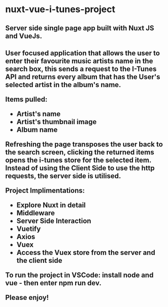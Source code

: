 <h1>nuxt-vue-i-tunes-project</h1>

<h2>Server side single page app built with Nuxt JS and VueJs.<h2>

<p>User focused application that allows the user to enter their favourite music artists name in the search box, this sends a request to the I-Tunes API
and returns every album that has the User's selected artist in the album's name.</p>
<p>
Items pulled:
</p>
<ul>
<li>
Artist's name
</li>
<li>
Artist's thumbnail image
</li>
<li>
Album name
</li>
</ul>
<p>
Refreshing the page transposes the user back to the search screen, clicking the returned items opens the i-tunes store for the selected item.
Instead of using the Client Side to use the http requests, the server side is utilised.
</p>
<p>
Project Implimentations: 
<p/>
<ul>
<li>
Explore Nuxt in detail
</li>
<li>
Middleware
</li>
<li>
Server Side Interaction
</li>
<li>
Vuetify
</li>
<li>
Axios
</li>
<li>
Vuex
</li>
<li>
Access the Vuex store from the server and the client side
</li>
  </ul>
<p>
To run the project in VSCode: install node and vue - then enter npm run dev.

Please enjoy!
</p>
